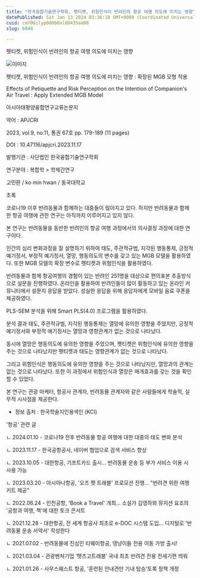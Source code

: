 ```yaml
---
title: "한국융합기술연구학회, 펫티켓, 위험인식이 반려인의 항공 여행 의도에 미치는 영향"
datePublished: Sat Jan 13 2024 03:36:10 GMT+0000 (Coordinated Universal Time)
cuid: cm706ilyp000b0al80435aa08
slug: 6048

---
```



펫티켓, 위험인식이 반려인의 항공 여행 의도에 미치는 영향

![이미지](https://cdn.hashnode.com/res/hashnode/image/upload/v1739260031044/3dec6882-3f49-43ad-a646-1ce5eda8e066.png)

펫티켓, 위험인식이 반려인의 항공 여행 의도에 미치는 영향 : 확장된 MGB 모형 적용

Effects of Petiquette and Risk Perception on the Intention of Companion's Air Travel : Apply Extended MGB Model

아시아태평양융합연구교류논문지

약어 : APJCRI

2023, vol.9, no.11, 통권 67호 pp. 179-189 (11 pages)

DOI : 10.47116/apjcri.2023.11.17

발행기관 : 사단법인 한국융합기술연구학회

연구분야 : 복합학 > 학제간연구

고민환 / ko min hwan / 동국대학교

초록

코로나19 이후 반려동물과 함께하는 대중들이 많아지고 있다. 하지만 반려동물과 함께한 항공 여행에 관한 연구는 아직까지 이루어지고 있지 않다.

본 연구는 반려동물을 동반한 반려인의 항공 여행 과정에서의 의사결정 과정에 대한 연구이다.

인간의 심리 변화과정을 잘 설명하기 위하여 태도, 주관적규범, 지각된 행동통제, 긍정적 예기정서, 부정적 예기정서, 열망, 행동의도의 변수를 갖고 있는 MGB 모델을 활용하였다. 또한 MGB 모델의 확장 변수로 펫티켓과 위험인식을 활용하였다.

반려동물과 함께 항공여행의 경험이 있는 반려인 251명을 대상으로 편의표본 추출방식으로 설문을 진행하였다. 온라인을 활용하여 반려인들이 많이 활동하고 있는 온라인 커뮤니티에서 설문지 응답을 받았다. 성실한 응답을 위해 응답자에게 모바일 음료 쿠폰을 제공하였다.

PLS-SEM 분석을 위해 Smart PLS(4.0) 프로그램을 활용하였다.

분석 결과 태도, 주관적규범, 지각된 행동통제는 열망에 유의한 영향을 주었지만, 긍정적 예기정서와 부정적 예기정서는 열망과 영향관계가 없는 것으로 나타났다.

동시에 열망은 행동의도에 유의한 영향을 주었으며, 펫티켓은 위험인식에 유의한 영향을 주는 것으로 나타났지만 펫티켓과 태도는 영향관계가 없는 것으로 나타났다.

그리고 위험인식은 행동의도에 유의한 영향을 주는 것으로 나타났지만, 열망과의 관계는 없는 것으로 나타났다. 또한 이 과정에서 위험인식과 열망은 매개효과를 갖는 것을 확인할 수 있었다.

본 연구는 관광 마케터, 항공사 관계자, 반려동물 관계자와 같은 사람들에게 학술적, 실무적 시사점을 제공한다.

* 정보 출처 : 한국학술지인용색인 (KCI)

'항공' 관련 글

ㄴ 2024.01.10 - 코로나19 전후 반려동물 항공 여행에 대한 대중의 태도 변화 분석

ㄴ 2023.11.17 - 한국공항공사, 네이버 협업으로 검색 서비스 향상

ㄴ 2023.10.05 - 대한항공, 기프트카드 출시... 반려동물 운송 등 부가 서비스 이용 시 사용 가능

ㄴ 2023.03.20 - 아시아나항공, '오즈 펫 트래블' 프로모션 진행... "반려견 위한 여행 키트 제공"

ㄴ 2022.06.24 - 인천공항, 'Book a Travel' 개최... 소설가 김영하와 뮤지션 요조의 '공항과 여행, 책'에 대한 토크 콘서트

ㄴ 2021.12.28 - 대한항공, 전 세계 항공사 최초로 e-DOC 시스템 도입... 디지털로 '반려동물 운송 서약서' 작성한다

ㄴ 2021.07.02 - 반려동물에 진심인 티웨이항공, 댕냥이들 전용 이동 가방 출시!

ㄴ 2021.03.04 - 관광벤처기업 ‘펫츠고트래블’ 국내 최초 반려견 전용 전세기편 띄워

ㄴ 2021.01.26 - 사우스웨스트 항공, '훈련된 안내견만 기내 탑승'토록 정책 개정